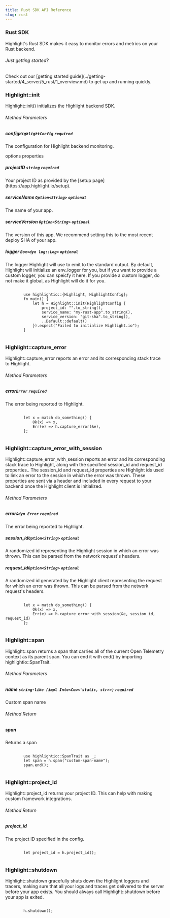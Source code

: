```yaml
---
title: Rust SDK API Reference
slug: rust
---
```


<section className="section">
  <div className="left">
    <h3>Rust SDK</h3>
    <p>
      Highlight's Rust SDK makes it easy to monitor errors and metrics on your Rust backend.
    </p>
  </div>
  <div className="right">
    <h6>Just getting started?</h6>
    <p>Check out our [getting started guide](../getting-started/4_server/5_rust/1_overview.md) to get up and running quickly.</p>
  </div>
</section>

<section className="section">
  <div className="left">
    <h3>Highlight::init</h3>
    <p>Highlight::init() initializes the Highlight backend SDK.</p>
    <h6>Method Parameters</h6>
    <aside className="parameter">
      <h5>config<code>HighlightConfig</code> <code>required</code></h5>
      <p>The configuration for Highlight backend monitoring.</p>
      <article className="innerParameterContainer">
        <aside className="innerParameterHeading">options properties</aside>
        <aside className="parameter">
          <h5>projectID <code>string</code> <code>required</code></h5>
          <p>Your project ID as provided by the [setup page](https://app.highlight.io/setup).</p>
        </aside>
        <aside className="parameter">
          <h5>serviceName <code>Option&lt;String&gt;</code> <code>optional</code></h5>
          <p>The name of your app.</p>
        </aside>
        <aside className="parameter">
          <h5>serviceVersion <code>Option&lt;String&gt;</code> <code>optional</code></h5>
          <p>The version of this app. We recommend setting this to the most recent deploy SHA of your app.</p>
        </aside>
        <aside className="parameter">
          <h5>logger <code>Box&lt;dyn log::Log&gt;</code> <code>optional</code></h5>
          <p>The logger Highlight will use to emit to the standard output. By default, Highlight will initialize an env_logger for you, but if you want to provide a custom logger, you can speicfy it here. If you provide a custom logger, do not make it global, as Highlight will do it for you.</p>
        </aside>
      </article>
    </aside>
  </div>
  <div className="right">
    <code>
        use highlightio::{Highlight, HighlightConfig};
        fn main() {
            let h = Highlight::init(HighlightConfig {
                project_id: "<YOUR_PROJECT_ID>".to_string(),
                service_name: "my-rust-app".to_string(),
                service_version: "git-sha".to_string(),
                ..Default::default()
            }).expect("Failed to initialize Highlight.io");
        }
    </code>
  </div>
</section>

<section className="section">
  <div className="left">
    <h3>Highlight::capture_error</h3>
    <p>Highlight::capture_error reports an error and its corresponding stack trace to Highlight.</p>
    <h6>Method Parameters</h6>
    <aside className="parameter">
      <h5>error<code>Error</code> <code>required</code></h5>
      <p>The error being reported to Highlight.</p>
    </aside>
  </div>
  <div className="right">
    <code>
        let x = match do_something() {
            Ok(x) => x,
            Err(e) => h.capture_error(&e),
        };
    </code>
  </div>
</section>

<section className="section">
  <div className="left">
    <h3>Highlight::capture_error_with_session</h3>
    <p>Highlight::capture_error_with_session reports an error and its corresponding stack trace to Highlight, along with the specified session_id and request_id properties.. The session_id and request_id properties are Highlight ids used to link an error to the session in which the error was thrown. These properties are sent via a header and included in every request to your backend once the Highlight client is initialized.</p>
    <h6>Method Parameters</h6>
    <aside className="parameter">
      <h5>error<code>&dyn Error</code> <code>required</code></h5>
      <p>The error being reported to Highlight.</p>
    </aside>
    <aside className="parameter">
      <h5>session_id<code>Option&lt;String&gt;</code> <code>optional</code></h5>
      <p>A randomized id representing the Highlight session in which an error was thrown. This can be parsed from the network request's headers.</p>
    </aside>
    <aside className="parameter">
      <h5>request_id<code>Option&lt;String&gt;</code> <code>optional</code></h5>
      <p>A randomized id generated by the Highlight client representing the request for which an error was thrown. This can be parsed from the network request's headers.</p>
    </aside>
  </div>
  <div className="right">
    <code>
        let x = match do_something() {
            Ok(x) => x,
            Err(e) => h.capture_error_with_session(&e, session_id, request_id)
        };
    </code>
  </div>
</section>

<section className="section">
  <div className="left">
    <h3>Highlight::span</h3>
    <p>Highlight::span returns a span that carries all of the current Open Telemetry context as its parent span. You can end it with end() by importing highlightio::SpanTrait.</p>
    <h6>Method Parameters</h6>
    <aside className="parameter">
      <h5>name <code>string-like (impl Into&lt;Cow&lt;'static, str&gt;&gt;)</code> <code>required</code></h5>
      <p>Custom span name</p>
    </aside>
    <h6>Method Return</h6>
    <aside className="parameter">
      <h5>span</h5>
      <p>Returns a span</p>
    </aside>
  </div>
  <div className="right">
    <code>
        use highlightio::SpanTrait as _;
        let span = h.span("custom-span-name");
        span.end();
    </code>
  </div>
</section>

<section className="section">
  <div className="left">
    <h3>Highlight::project_id</h3>
    <p>Highlight::project_id returns your project ID. This can help with making custom framework integrations.</p>
    <h6>Method Return</h6>
    <aside className="parameter">
      <h5>project_id</h5>
      <p>The project ID specified in the config.</p>
    </aside>
  </div>
  <div className="right">
    <code>
        let project_id = h.project_id();
    </code>
  </div>
</section>

<section className="section">
  <div className="left">
    <h3>Highlight::shutdown</h3>
    <p>Highlight::shutdown gracefully shuts down the Highlight loggers and tracers, making sure that all your logs and traces get delivered to the server before your app exists. You should always call Highlight::shutdown before your app is exited.</p>
  </div>
  <div className="right">
    <code>
        h.shutdown();
    </code>
  </div>
</section>

